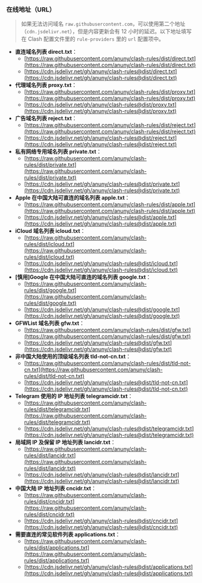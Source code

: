 ### 在线地址（URL）

> 如果无法访问域名 `raw.githubusercontent.com`，可以使用第二个地址（`cdn.jsdelivr.net`），但是内容更新会有 12 小时的延迟。以下地址填写在 Clash 配置文件里的 `rule-providers` 里的 `url` 配置项中。

- **直连域名列表 direct.txt**：
  - [https://raw.githubusercontent.com/anuny/clash-rules/dist/direct.txt](https://raw.githubusercontent.com/anuny/clash-rules/dist/direct.txt)
  - [https://cdn.jsdelivr.net/gh/anuny/clash-rules@dist/direct.txt](https://cdn.jsdelivr.net/gh/anuny/clash-rules@dist/direct.txt)
- **代理域名列表 proxy.txt**：
  - [https://raw.githubusercontent.com/anuny/clash-rules/dist/proxy.txt](https://raw.githubusercontent.com/anuny/clash-rules/dist/proxy.txt)
  - [https://cdn.jsdelivr.net/gh/anuny/clash-rules@dist/proxy.txt](https://cdn.jsdelivr.net/gh/anuny/clash-rules@dist/proxy.txt)
- **广告域名列表 reject.txt**：
  - [https://raw.githubusercontent.com/anuny/clash-rules/dist/reject.txt](https://raw.githubusercontent.com/anuny/clash-rules/dist/reject.txt)
  - [https://cdn.jsdelivr.net/gh/anuny/clash-rules@dist/reject.txt](https://cdn.jsdelivr.net/gh/anuny/clash-rules@dist/reject.txt)
- **私有网络专用域名列表 private.txt**：
  - [https://raw.githubusercontent.com/anuny/clash-rules/dist/private.txt](https://raw.githubusercontent.com/anuny/clash-rules/dist/private.txt)
  - [https://cdn.jsdelivr.net/gh/anuny/clash-rules@dist/private.txt](https://cdn.jsdelivr.net/gh/anuny/clash-rules@dist/private.txt)
- **Apple 在中国大陆可直连的域名列表 apple.txt**：
  - [https://raw.githubusercontent.com/anuny/clash-rules/dist/apple.txt](https://raw.githubusercontent.com/anuny/clash-rules/dist/apple.txt)
  - [https://cdn.jsdelivr.net/gh/anuny/clash-rules@dist/apple.txt](https://cdn.jsdelivr.net/gh/anuny/clash-rules@dist/apple.txt)
- **iCloud 域名列表 icloud.txt**：
  - [https://raw.githubusercontent.com/anuny/clash-rules/dist/icloud.txt](https://raw.githubusercontent.com/anuny/clash-rules/dist/icloud.txt)
  - [https://cdn.jsdelivr.net/gh/anuny/clash-rules@dist/icloud.txt](https://cdn.jsdelivr.net/gh/anuny/clash-rules@dist/icloud.txt)
- **[慎用]Google 在中国大陆可直连的域名列表 google.txt**：
  - [https://raw.githubusercontent.com/anuny/clash-rules/dist/google.txt](https://raw.githubusercontent.com/anuny/clash-rules/dist/google.txt)
  - [https://cdn.jsdelivr.net/gh/anuny/clash-rules@dist/google.txt](https://cdn.jsdelivr.net/gh/anuny/clash-rules@dist/google.txt)
- **GFWList 域名列表 gfw.txt**：
  - [https://raw.githubusercontent.com/anuny/clash-rules/dist/gfw.txt](https://raw.githubusercontent.com/anuny/clash-rules/dist/gfw.txt)
  - [https://cdn.jsdelivr.net/gh/anuny/clash-rules@dist/gfw.txt](https://cdn.jsdelivr.net/gh/anuny/clash-rules@dist/gfw.txt)
- **非中国大陆使用的顶级域名列表 tld-not-cn.txt**：
  - [https://raw.githubusercontent.com/anuny/clash-rules/dist/tld-not-cn.txt](https://raw.githubusercontent.com/anuny/clash-rules/dist/tld-not-cn.txt)
  - [https://cdn.jsdelivr.net/gh/anuny/clash-rules@dist/tld-not-cn.txt](https://cdn.jsdelivr.net/gh/anuny/clash-rules@dist/tld-not-cn.txt)
- **Telegram 使用的 IP 地址列表 telegramcidr.txt**：
  - [https://raw.githubusercontent.com/anuny/clash-rules/dist/telegramcidr.txt](https://raw.githubusercontent.com/anuny/clash-rules/dist/telegramcidr.txt)
  - [https://cdn.jsdelivr.net/gh/anuny/clash-rules@dist/telegramcidr.txt](https://cdn.jsdelivr.net/gh/anuny/clash-rules@dist/telegramcidr.txt)
- **局域网 IP 及保留 IP 地址列表 lancidr.txt**：
  - [https://raw.githubusercontent.com/anuny/clash-rules/dist/lancidr.txt](https://raw.githubusercontent.com/anuny/clash-rules/dist/lancidr.txt)
  - [https://cdn.jsdelivr.net/gh/anuny/clash-rules@dist/lancidr.txt](https://cdn.jsdelivr.net/gh/anuny/clash-rules@dist/lancidr.txt)
- **中国大陆 IP 地址列表 cncidr.txt**：
  - [https://raw.githubusercontent.com/anuny/clash-rules/dist/cncidr.txt](https://raw.githubusercontent.com/anuny/clash-rules/dist/cncidr.txt)
  - [https://cdn.jsdelivr.net/gh/anuny/clash-rules@dist/cncidr.txt](https://cdn.jsdelivr.net/gh/anuny/clash-rules@dist/cncidr.txt)
- **需要直连的常见软件列表 applications.txt**：
  - [https://raw.githubusercontent.com/anuny/clash-rules/dist/applications.txt](https://raw.githubusercontent.com/anuny/clash-rules/dist/applications.txt)
  - [https://cdn.jsdelivr.net/gh/anuny/clash-rules@dist/applications.txt](https://cdn.jsdelivr.net/gh/anuny/clash-rules@dist/applications.txt)
